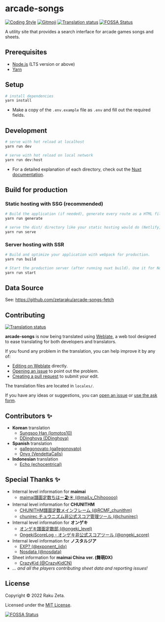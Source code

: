 # arcade-songs

[![Coding Style](https://img.shields.io/badge/code_style-airbnb-%234B32C3)](https://github.com/airbnb/javascript) [![Gitmoji](https://img.shields.io/badge/commit_style-%20😜%20😍-%23FFDD67)](https://gitmoji.dev) [![Translation status](https://hosted.weblate.org/widgets/arcade-songs/-/svg-badge.svg)](https://hosted.weblate.org/engage/arcade-songs/) [![FOSSA Status](https://app.fossa.com/api/projects/git%2Bgithub.com%2Fzetaraku%2Farcade-songs.svg?type=shield)](https://app.fossa.com/projects/git%2Bgithub.com%2Fzetaraku%2Farcade-songs?ref=badge_shield)

A utility site that provides a search interface for arcade games songs and sheets.

## Prerequisites

- [Node.js](https://nodejs.org/) (LTS version or above)
- [Yarn](https://yarnpkg.com/)

## Setup

```sh
# install dependencies
yarn install
```

- Make a copy of the `.env.example` file as `.env` and fill out the required fields.

## Development

```sh
# serve with hot reload at localhost
yarn run dev

# serve with hot reload on local network
yarn run dev:host
```

- For a detailed explanation of each directory, check out the [Nuxt documentation](https://nuxtjs.org).

## Build for production

### Static hosting with SSG (recommended)

```sh
# Build the application (if needed), generate every route as a HTML file and statically export to dist/ directory (used for static hosting).
yarn run generate

# serve the dist/ directory like your static hosting would do (Netlify, Vercel, Surge, etc), great for testing before deploying.
yarn run serve
```

### Server hosting with SSR

```sh
# Build and optimize your application with webpack for production.
yarn run build

# Start the production server (after running nuxt build). Use it for Node.js hosting like Heroku, Digital Ocean, etc.
yarn run start
```

## Data Source

See: <https://github.com/zetaraku/arcade-songs-fetch>

## Contributing

[![Translation status](https://hosted.weblate.org/widgets/arcade-songs/-/287x66-grey.png)](https://hosted.weblate.org/engage/arcade-songs/)

**arcade-songs** is now being translated using [Weblate](https://weblate.org/), a web tool designed to ease translating for both developers and translators.

If you found any problem in the translation, you can help improve it by any of:

- [Editing on Weblate](https://hosted.weblate.org/projects/arcade-songs/arcade-songs/) directly.
- [Opening an issue](https://github.com/zetaraku/arcade-songs/issues) to point out the problem.
- [Creating a pull request](https://github.com/zetaraku/arcade-songs/pulls) to submit your edit.

The translation files are located in `locales/`.

If you have any ideas or suggestions, you can [open an issue](https://github.com/zetaraku/arcade-songs/issues) or [use the ask form](https://arcade-songs-report.zetaraku.dev/).

## Contributors ✨

- **Korean** translation
  - [Sungsoo Han (lomotos10)](https://github.com/lomotos10)
  - [DDinghoya (DDinghoya)](https://github.com/DDinghoya)
- **Spanish** translation
  - [gallegonovato (gallegonovato)](https://github.com/gallegonovato)
  - [Onyx (VendettaCalls)](https://github.com/VendettaCalls)
- **Indonesian** translation
  - [Echo (echocentrical)](https://github.com/echocentrical)

## Special Thanks ✨

- Internal level information for **maimai**
  - [maimai譜面定数ちほー🏖☀️ (@maiLv_Chihooooo)](https://twitter.com/maiLv_Chihooooo)
- Internal level information for **CHUNITHM**
  - [CHUNITHM譜面定数メインフレーム (@RCMF_chunithm)](https://twitter.com/RCMF_chunithm)
  - [chunirec チュウニズム非公式スコア管理ツール (@chunirec)](https://twitter.com/chunirec)
- Internal level information for **オンゲキ**
  - [オンゲキ譜面定数部 (@ongeki_level)](https://twitter.com/ongeki_level)
  - [OngekiScoreLog - オンゲキ非公式スコアツール (@ongeki_score)](https://twitter.com/ongeki_score)
- Internal level information for **ノスタルジア**
  - [EXP? (@exponent_iidx)](https://twitter.com/exponent_iidx)
  - [Nosdata (@nosdata)](https://twitter.com/nosdata)
- Sheet information for **maimai China ver. (舞萌DX)**
  - [CrazyKid (@CrazyKidCN)](https://github.com/CrazyKidCN)
- *... and all the players contributing sheet data and reporting issues!*

## License

Copyright © 2022 Raku Zeta.

Licensed under the [MIT License](./LICENSE).

[![FOSSA Status](https://app.fossa.com/api/projects/git%2Bgithub.com%2Fzetaraku%2Farcade-songs.svg?type=large)](https://app.fossa.com/projects/git%2Bgithub.com%2Fzetaraku%2Farcade-songs?ref=badge_large)
